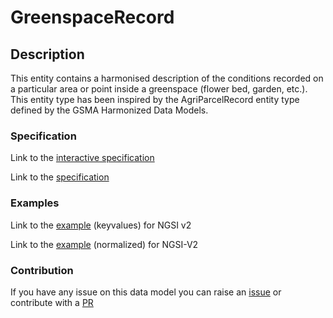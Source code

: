 # GreenspaceRecord

## Description 

This entity contains a harmonised description of the conditions recorded on
a particular area or point inside a greenspace (flower bed, garden, etc.).
This entity type has been inspired by the AgriParcelRecord entity type
defined by the GSMA Harmonized Data Models.

### Specification

Link to the [interactive specification](https://swagger.lab.fiware.org/?url=https://smart-data-models.github.io/dataModel.ParksAndGardens/GreenspaceRecord/swagger.yaml)

Link to the [specification](https://smart-data-models.github.io/dataModel.ParksAndGardens/GreenspaceRecord/doc/spec.md)
### Examples

Link to the [example](https://smart-data-models.github.io/dataModel.ParksAndGardens/GreenspaceRecord/examples/example.json) (keyvalues) for NGSI v2

Link to the [example](https://smart-data-models.github.io/dataModel.ParksAndGardens/GreenspaceRecord/examples/example-normalized.json) (normalized) for NGSI-V2
### Contribution

 If you have any issue on this data model you can raise an [issue](https://github.com/smart-data-models/dataModel.ParksAndGardens/issues)  or contribute with a [PR](https://github.com/smart-data-models/dataModel.ParksAndGardens/pulls)